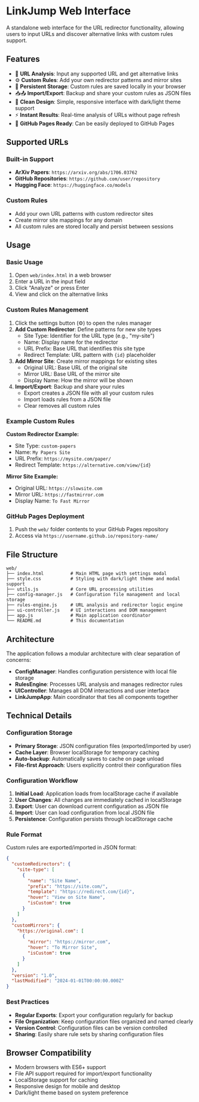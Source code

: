 # LinkJump Web Interface

A standalone web interface for the URL redirector functionality, allowing users to input URLs and discover alternative links with custom rules support.

## Features

- 🔗 **URL Analysis**: Input any supported URL and get alternative links
- ⚙️ **Custom Rules**: Add your own redirector patterns and mirror sites
- 💾 **Persistent Storage**: Custom rules are saved locally in your browser
- 📥📤 **Import/Export**: Backup and share your custom rules as JSON files
- 🎨 **Clean Design**: Simple, responsive interface with dark/light theme support
- ⚡ **Instant Results**: Real-time analysis of URLs without page refresh
- 🚀 **GitHub Pages Ready**: Can be easily deployed to GitHub Pages

## Supported URLs

### Built-in Support
- **ArXiv Papers**: `https://arxiv.org/abs/1706.03762`
- **GitHub Repositories**: `https://github.com/user/repository`
- **Hugging Face**: `https://huggingface.co/models`

### Custom Rules
- Add your own URL patterns with custom redirector sites
- Create mirror site mappings for any domain
- All custom rules are stored locally and persist between sessions

## Usage

### Basic Usage
1. Open `web/index.html` in a web browser
2. Enter a URL in the input field
3. Click "Analyze" or press Enter
4. View and click on the alternative links

### Custom Rules Management
1. Click the settings button (⚙️) to open the rules manager
2. **Add Custom Redirector**: Define patterns for new site types
   - Site Type: Identifier for the URL type (e.g., "my-site")
   - Name: Display name for the redirector
   - URL Prefix: Base URL that identifies this site type
   - Redirect Template: URL pattern with `{id}` placeholder
3. **Add Mirror Site**: Create mirror mappings for existing sites
   - Original URL: Base URL of the original site
   - Mirror URL: Base URL of the mirror site
   - Display Name: How the mirror will be shown
4. **Import/Export**: Backup and share your rules
   - Export creates a JSON file with all your custom rules
   - Import loads rules from a JSON file
   - Clear removes all custom rules

### Example Custom Rules

**Custom Redirector Example:**
- Site Type: `custom-papers`
- Name: `My Papers Site`
- URL Prefix: `https://mysite.com/paper/`
- Redirect Template: `https://alternative.com/view/{id}`

**Mirror Site Example:**
- Original URL: `https://slowsite.com`
- Mirror URL: `https://fastmirror.com`
- Display Name: `To Fast Mirror`

### GitHub Pages Deployment
1. Push the `web/` folder contents to your GitHub Pages repository
2. Access via `https://username.github.io/repository-name/`

## File Structure

```
web/
├── index.html          # Main HTML page with settings modal
├── style.css           # Styling with dark/light theme and modal support
├── utils.js            # Core URL processing utilities
├── config-manager.js   # Configuration file management and local storage
├── rules-engine.js     # URL analysis and redirector logic engine
├── ui-controller.js    # UI interactions and DOM management
├── app.js              # Main application coordinator
└── README.md           # This documentation
```

## Architecture

The application follows a modular architecture with clear separation of concerns:

- **ConfigManager**: Handles configuration persistence with local file storage
- **RulesEngine**: Processes URL analysis and manages redirector rules
- **UIController**: Manages all DOM interactions and user interface
- **LinkJumpApp**: Main coordinator that ties all components together

## Technical Details

### Configuration Storage
- **Primary Storage**: JSON configuration files (exported/imported by user)
- **Cache Layer**: Browser localStorage for temporary caching
- **Auto-backup**: Automatically saves to cache on page unload
- **File-first Approach**: Users explicitly control their configuration files

### Configuration Workflow
1. **Initial Load**: Application loads from localStorage cache if available
2. **User Changes**: All changes are immediately cached in localStorage
3. **Export**: User can download current configuration as JSON file
4. **Import**: User can load configuration from local JSON file
5. **Persistence**: Configuration persists through localStorage cache

### Rule Format
Custom rules are exported/imported in JSON format:
```json
{
  "customRedirectors": {
    "site-type": [
      {
        "name": "Site Name",
        "prefix": "https://site.com/",
        "template": "https://redirect.com/{id}",
        "hover": "View on Site Name",
        "isCustom": true
      }
    ]
  },
  "customMirrors": {
    "https://original.com": [
      {
        "mirror": "https://mirror.com",
        "hover": "To Mirror Site",
        "isCustom": true
      }
    ]
  },
  "version": "1.0",
  "lastModified": "2024-01-01T00:00:00.000Z"
}
```

### Best Practices
- **Regular Exports**: Export your configuration regularly for backup
- **File Organization**: Keep configuration files organized and named clearly
- **Version Control**: Configuration files can be version controlled
- **Sharing**: Easily share rule sets by sharing configuration files

## Browser Compatibility

- Modern browsers with ES6+ support
- File API support required for import/export functionality
- LocalStorage support for caching
- Responsive design for mobile and desktop
- Dark/light theme based on system preference
